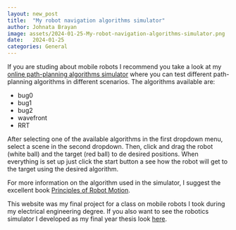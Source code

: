 ```yaml
---
layout: new_post
title:  "My robot navigation algorithms simulator"
author: Johnata Brayan
image: assets/2024-01-25-My-robot-navigation-algorithms-simulator.png
date:   2024-01-25
categories: General
---
```


If you are studing about mobile robots I recommend you take a look at my [online path-planning algorithms simulator](https://capynetics.github.io/assets/pathsim/) where you can test different path-planning algorithms in different scenarios. The algorithms available are:

- bug0
- bug1
- bug2
- wavefront
- RRT

After selecting one of the available algorithms in the first dropdown menu, select a scene in the second dropdown. Then, click and drag the robot (white ball) and the target (red ball) to de desired positions. When everything is set up just click the start button a see how the robot will get to the target using the desired algorithm.

For more information on the algorithm used in the simulator, I suggest the excellent book [Principles of Robot Motion](https://www.amazon.com.br/Principles-Robot-Motion-Algorithms-Implementations/dp/0262033275).

This website was my final project for a class on mobile robots I took during my electrical engineering degree. If you also want to see the robotics simulator I developed as my final year thesis look [here](https://uaibot.github.io/).